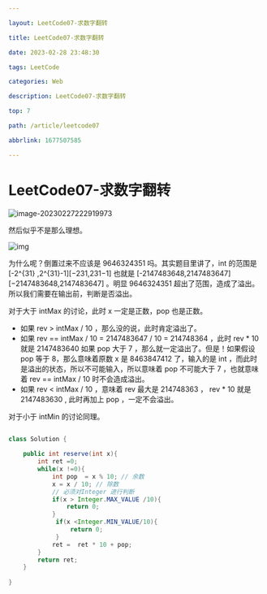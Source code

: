 ```yaml
---

layout: LeetCode07-求数字翻转

title: LeetCode07-求数字翻转

date: 2023-02-28 23:48:30

tags: LeetCode

categories: Web

description: LeetCode07-求数字翻转

top: 7

path: /article/leetcode07

abbrlink: 1677507585

---
```


# LeetCode07-求数字翻转





![image-20230227222919973](https://gitee.com/fadeway32/fadeway32/raw/master/img/202302272229030.png)

然后似乎不是那么理想。

![img](https://gitee.com/fadeway32/fadeway32/raw/master/img/202302272229480.jpeg)

为什么呢？倒置过来不应该是 9646324351 吗。其实题目里讲了，int 的范围是 [-2^{31} ,2^{31}-1][−231,231−1] 也就是 [-2147483648,2147483647][−2147483648,2147483647] 。明显 9646324351 超出了范围，造成了溢出。所以我们需要在输出前，判断是否溢出。

对于大于 intMax 的讨论，此时 x 一定是正数，pop 也是正数。

- 如果 rev > intMax / 10 ，那么没的说，此时肯定溢出了。
- 如果 rev == intMax / 10 = 2147483647 / 10 = 214748364 ，此时 rev * 10 就是 2147483640 如果 pop 大于 7 ，那么就一定溢出了。但是！如果假设 pop 等于 8，那么意味着原数 x 是 8463847412 了，输入的是 int ，而此时是溢出的状态，所以不可能输入，所以意味着 pop 不可能大于 7 ，也就意味着 rev == intMax / 10 时不会造成溢出。
- 如果 rev < intMax / 10 ，意味着 rev 最大是 214748363 ， rev * 10 就是 2147483630 , 此时再加上 pop ，一定不会溢出。

对于小于 intMin 的讨论同理。

~~~java

class Solution {
    
    public int reserve(int x){
        int ret =0;
        while(x !=0){
            int pop  = x % 10; // 余数
            x = x / 10; // 除数
            // 必须对Integer 进行判断
            if(x > Integer.MAX_VALUE /10){
                return 0;
            }
             if(x <Integer.MIN_VALUE/10){
                 return 0;
             }
            ret =  ret * 10 + pop;
        }
        return ret;
    }
    
}



~~~

